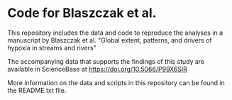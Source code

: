 # Code for Blaszczak et al.

This repository includes the data and code to reproduce the analyses in a manuscript by Blaszczak et al. "Global extent, patterns, and drivers of hypoxia in streams and rivers"

The accompanying data that supports the findings of this study are available in ScienceBase at https://doi.org/10.5066/P99X6SIR

More information on the data and scripts in this repository can be found in the README.txt file.